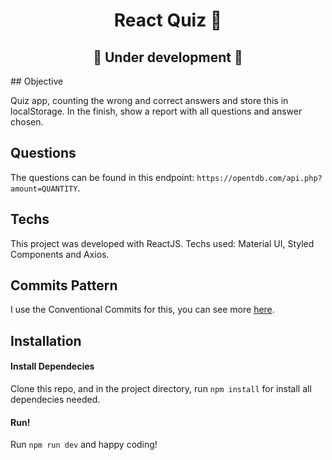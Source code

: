 <h1 align="center">React Quiz 🎯</h1>
<h2 align="center">🚧 Under development 🚧</h2>
## Objective

Quiz app, counting the wrong and correct answers and store this in localStorage. In the finish, show a report with all questions and answer chosen.

## Questions

The questions can be found in this endpoint: ```https://opentdb.com/api.php?amount=QUANTITY```.

## Techs

This project was developed with ReactJS. Techs used: Material UI, Styled Components and Axios.

## Commits Pattern

I use the Conventional Commits for this, you can see more [here](https://www.conventionalcommits.org/en/v1.0.0/).

## Installation

#### Install Dependecies
Clone this repo, and in the project directory, run ```npm install``` for install all dependecies needed.

#### Run!

Run ```npm run dev``` and happy coding!